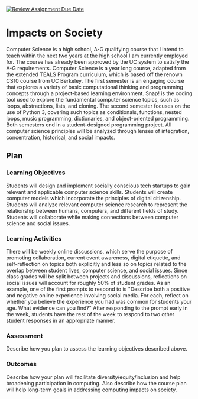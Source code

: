 [![Review Assignment Due Date](https://classroom.github.com/assets/deadline-readme-button-24ddc0f5d75046c5622901739e7c5dd533143b0c8e959d652212380cedb1ea36.svg)](https://classroom.github.com/a/ZbDEPIzT)
# Impacts on Society

Computer Science is a high school, A-G qualifying course that I intend to teach within the next two years at the high school I am currently employed for.  The course has already been approved by the UC system to satisfy the A-G requirements.  Computer Science is a year long course, adapted from the extended TEALS Program curriculum, which is based off the renown CS10 course from UC Berkeley.  The first semester is an engaging course that explores a variety of basic computational thinking and programming concepts through a project-based learning environment.  Snap! is the coding tool used to explore the fundamental computer science topics, such as loops, abstractions, lists, and cloning. The second semester focuses on the use of Python 3, covering such topics as conditionals, functions, nested loops, music programming, dictionaries, and object-oriented programming.  Both semesters end in a student-designed programming project.  All computer science principles will be analyzed through lenses of integration, concentration, historical, and social impacts.

## Plan

### Learning Objectives

Students will design and implement socially conscious tech startups to gain relevant and applicable computer science skills.
Students will create computer models which incorporate the principles of digital citizenship.
Students will analyze relevant computer science research to represent the relationship between humans, computers, and different fields of study.
Students will collaborate while making connections between computer science and social issues.


### Learning Activities

There will be weekly online discussions, which serve the purpose of promoting collaboration, current event awareness, digital etiquette, and self-reflection on topics both explicitly and less so on topics related to the overlap between student lives, computer science, and social issues.  Since class grades will be split between projects and discussions, reflections on social issues will account for roughly 50% of student grades.  As an example, one of the first prompts to respond to is "Describe both a positive and negative online experience involving social media.  For each, reflect on whether you believe the experience you had was common for students your age.  What evidence can you find?"  After responding to the prompt early in the week, students have the rest of the week to respond to two other student responses in an appropriate manner.

### Assessment

Describe how you plan to assess the learning objectives described above.

### Outcomes

Describe how your plan will facilitate diversity/equity/inclusion and help broadening participation in computing. Also describe how the course plan will help long-term goals in addressing computing impacts on society.
